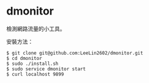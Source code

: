 # dmonitor

檢測網路流量的小工具。

安裝方法：

```
$ git clone git@github.com:LeeLin2602/dmonitor.git
$ cd dmonitor
$ sudo ./install.sh
$ sudo service dmonitor start
$ curl localhost 9899
```
